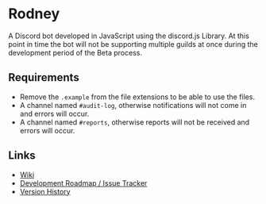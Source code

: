 # Rodney
A Discord bot developed in JavaScript using the discord.js Library.
At this point in time the bot will not be supporting multiple guilds at once during the development period of the Beta process.

## Requirements
- Remove the `.example` from the file extensions to be able to use the files.
- A channel named `#audit-log`, otherwise notifications will not come in and errors will occur.
- A channel named `#reports`, otherwise reports will not be received and errors will occur.

## Links
- [Wiki](https://github.com/shadowolfyt/RodneyTheDiscordBot/wiki)
- [Development Roadmap / Issue Tracker](https://github.com/shadowolfyt/RodneyTheDiscordBot/issues)
- [Version History](https://github.com/shadowolfyt/RodneyTheDiscordBot/wiki/Version-History)
